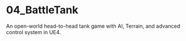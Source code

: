 # 04_BattleTank
An open-world head-to-head tank game with AI, Terrain, and advanced control system in UE4.

